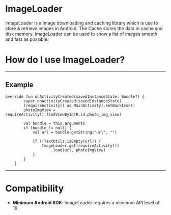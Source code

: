 ImageLoader
===========

ImageLoader is a image downloading and caching library which is use to store & retrieve images in Android. The Cache stores the data in cache and disk memory. 
ImageLoader can be used to show a list of images smooth and fast as possible.

How do I use ImageLoader?
=========================
-----
## Example

```
override fun onActivityCreated(savedInstanceState: Bundle?) {
        super.onActivityCreated(savedInstanceState)
        (requireActivity() as MainActivity).setBackIcon()
        photoImgView = requireActivity().findViewById(R.id.photo_img_view)

        val bundle = this.arguments
        if (bundle != null) {
            val url = bundle.getString("url", "")

            if (!TextUtils.isEmpty(url)) {
                ImageLoader.get(requireActivity())
                    .load(url, photoImgView)
            }
        }
    }
```

-----

Compatibility
=============

* **Minimum Android SDK**: ImageLoader requires a minimum API level of 19.
